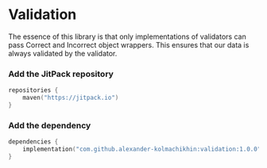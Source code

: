 # Validation
The essence of this library is that only implementations of validators can pass Correct and Incorrect object wrappers. This ensures that our data is always validated by the validator.

### Add the JitPack repository
```Kotlin
repositories {
    maven("https://jitpack.io")
}
```

### Add the dependency
```Kotlin
dependencies {
    implementation("com.github.alexander-kolmachikhin:validation:1.0.0")
}
```
